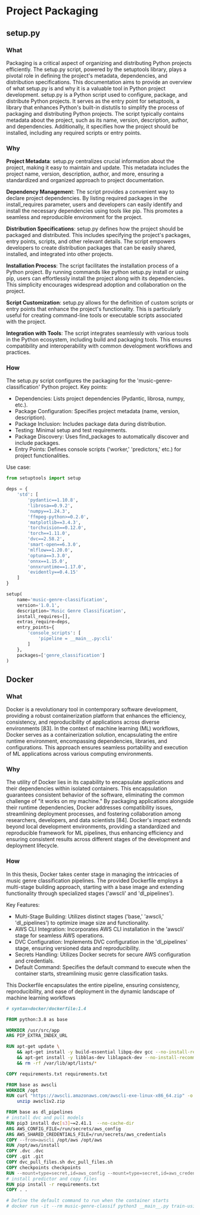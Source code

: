 # Project Packaging

## setup.py

### What

Packaging is a critical aspect of organizing and distributing Python projects efficiently. The setup.py script, powered
by the setuptools library, plays a pivotal role in defining the project's metadata, dependencies, and distribution
specifications. This documentation aims to provide an overview of what setup.py is and why it is a valuable tool in
Python project development.
setup.py is a Python script used to configure, package, and distribute Python projects. It serves as the entry point for
setuptools, a library that enhances Python's built-in distutils to simplify the process of packaging and distributing
Python projects. The script typically contains metadata about the project, such as its name, version, description,
author, and dependencies. Additionally, it specifies how the project should be installed, including any required scripts
or entry points.

### Why

**Project Metadata**: setup.py centralizes crucial information about the project, making it easy to maintain and update.
This metadata includes the project name, version, description, author, and more, ensuring a standardized and organized
approach to project documentation.

**Dependency Managemen**t: The script provides a convenient way to declare project dependencies. By listing required
packages in the install_requires parameter, users and developers can easily identify and install the necessary
dependencies using tools like pip. This promotes a seamless and reproducible environment for the project.

**Distribution Specifications**: setup.py defines how the project should be packaged and distributed. This includes
specifying the project's packages, entry points, scripts, and other relevant details. The script empowers developers to
create distribution packages that can be easily shared, installed, and integrated into other projects.

**Installation Process**: The script facilitates the installation process of a Python project. By running commands like
python setup.py install or using pip, users can effortlessly install the project along with its dependencies. This
simplicity encourages widespread adoption and collaboration on the project.

**Script Customization**: setup.py allows for the definition of custom scripts or entry points that enhance the
project's
functionality. This is particularly useful for creating command-line tools or executable scripts associated with the
project.

**Integration with Tools**: The script integrates seamlessly with various tools in the Python ecosystem, including build
and
packaging tools. This ensures compatibility and interoperability with common development workflows and practices.

### How

The setup.py script configures the packaging for the 'music-genre-classification' Python project. Key points:

* Dependencies: Lists project dependencies (Pydantic, librosa, numpy, etc.).
* Package Configuration: Specifies project metadata (name, version, description).
* Package Inclusion: Includes package data during distribution.
* Testing: Minimal setup and test requirements.
* Package Discovery: Uses find_packages to automatically discover and include packages.
* Entry Points: Defines console scripts ('worker,' 'predictors,' etc.) for project functionalities.

Use case:

~~~python
from setuptools import setup

deps = {
    'std': [
        'pydantic==1.10.8',
        'librosa==0.9.2',
        'numpy==1.24.3',
        'ffmpeg-python>=0.2.0',
        'matplotlib==3.4.3',
        'torchvision==0.12.0',
        'torch==1.11.0',
        'dvc==2.58.2',
        'smart-open==6.3.0',
        'mlflow==1.20.0',
        'optuna==3.3.0',
        'onnx==1.15.0',
        'onnxruntime==1.17.0',
        'evidently==0.4.15'
    ]
}

setup(
    name='music-genre-classification',
    version='1.0.1',
    description='Music Genre Classification',
    install_requires=[],
    extras_require=deps,
    entry_points={
        'console_scripts': [
            'pipeline = __main__.py:cli'
        ]
    },
    packages=['genre_classification']
)
~~~

## Docker

### What

Docker is a revolutionary tool in contemporary software development, providing a robust containerization platform that
enhances the efficiency, consistency, and reproducibility of applications across diverse environments [83]. In the
context of machine learning (ML) workflows, Docker serves as a containerization solution, encapsulating the entire
runtime environment, encompassing dependencies, libraries, and configurations. This approach ensures seamless
portability and execution of ML applications across various computing environments.

### Why

The utility of Docker lies in its capability to encapsulate applications and their dependencies within isolated
containers. This encapsulation guarantees consistent behavior of the software, eliminating the common challenge of "it
works on my machine." By packaging applications alongside their runtime dependencies, Docker addresses compatibility
issues, streamlining deployment processes, and fostering collaboration among researchers, developers, and data
scientists [84]. Docker's impact extends beyond local development environments, providing a standardized and
reproducible framework for ML pipelines, thus enhancing efficiency and ensuring consistent results across different
stages of the development and deployment lifecycle.

### How

In this thesis, Docker takes center stage in managing the intricacies of music genre classification pipelines. The
provided Dockerfile employs a multi-stage building approach, starting with a base image and extending functionality
through specialized stages ('awscli' and 'dl_pipelines').

Key Features:

* Multi-Stage Building: Utilizes distinct stages ('base,' 'awscli,' 'dl_pipelines') to optimize image size and
  functionality.
* AWS CLI Integration: Incorporates AWS CLI installation in the 'awscli' stage for seamless AWS operations.
* DVC Configuration: Implements DVC configuration in the 'dl_pipelines' stage, ensuring versioned data and
  reproducibility.
* Secrets Handling: Utilizes Docker secrets for secure AWS configuration and credentials.
* Default Command: Specifies the default command to execute when the container starts, streamlining music genre
  classification tasks.

This Dockerfile encapsulates the entire pipeline, ensuring consistency, reproducibility, and ease of deployment in the
dynamic landscape of machine learning workflows 

~~~dockerfile
# syntax=docker/dockerfile:1.4

FROM python:3.8 as base

WORKDIR /usr/src/app
ARG PIP_EXTRA_INDEX_URL

RUN apt-get update \
    && apt-get install -y build-essential libpq-dev gcc --no-install-recommends \
    && apt-get install -y libblas-dev liblapack-dev --no-install-recommends \
    && rm -rf /var/lib/apt/lists/*

COPY requirements.txt requirements.txt

FROM base as awscli
WORKDIR /opt
RUN curl "https://awscli.amazonaws.com/awscli-exe-linux-x86_64.zip" -o "awscliv2.zip" &&\
    unzip awscliv2.zip

FROM base as dl_pipelines
# install dvc and pull models
RUN pip3 install dvc[s3]~=2.41.1  --no-cache-dir
ARG AWS_CONFIG_FILE=/run/secrets/aws_config
ARG AWS_SHARED_CREDENTIALS_FILE=/run/secrets/aws_credentials
COPY --from=awscli /opt/aws /opt/aws
RUN /opt/aws/install
COPY .dvc .dvc
COPY .git .git
COPY dvc_pull_files.sh dvc_pull_files.sh
COPY checkpoints checkpoints
RUN --mount=type=secret,id=aws_config --mount=type=secret,id=aws_credentials sh dvc_pull_files.sh
# install predictor and copy files
RUN pip install -r requirements.txt
COPY . .

# Define the default command to run when the container starts
# docker run -it --rm music-genre-classif python3 __main__.py train-using-image-features --model resnet18 --criterion cross_entropy --optimizer sdg --checkpoints_path checkpoints --images_path Image_data
~~~
